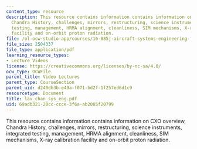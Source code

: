```yaml
---
content_type: resource
description: This resource contains information contains information on CXO overview,
  Chandra History, challenges, mirrors, restructuring, science instruments, integrated
  testing, management, HRMA alignment, cleanliness, SIM mechanisms, X-ray calibration
  facility and on-orbit proton radiation.
file: /ol-ocw-studio-app/courses/16-885j-aircraft-systems-engineering-fall-2005/69adb32120ccccce3f6aab2085f20799_lav_chan_sys_eng.pdf
file_size: 2504337
file_type: application/pdf
learning_resource_types:
- Lecture Videos
license: https://creativecommons.org/licenses/by-nc-sa/4.0/
ocw_type: OCWFile
parent_title: Video Lectures
parent_type: CourseSection
parent_uid: d240db3b-e49a-f071-bd2f-1f257ed6d1c9
resourcetype: Document
title: lav_chan_sys_eng.pdf
uid: 69adb321-20cc-ccce-3f6a-ab2085f20799
---
```

This resource contains information contains information on CXO overview, Chandra History, challenges, mirrors, restructuring, science instruments, integrated testing, management, HRMA alignment, cleanliness, SIM mechanisms, X-ray calibration facility and on-orbit proton radiation.